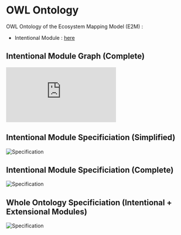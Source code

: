 OWL Ontology
==
OWL Ontology of the Ecosystem Mapping Model (E2M) :
* Intentional Module : <a href="http://hubject.net/iPlumb3r/E2M/OWL-Ontology/index-en.html">here</a>

Intentional Module Graph (Complete)
-
![Ontology](http://hubject.net/iPlumb3r/E2M/OWL-Ontology/index-en.html)

Intentional Module Specificiation (Simplified)
-
![Specification](https://github.com/iPlumb3r/EcosystemMappingModel/blob/master/images/OWL-Ontology%40E2M-i_Simplified_2020-03-04.png)


Intentional Module Specificiation (Complete)
-
![Specification](https://github.com/iPlumb3r/EcosystemMappingModel/blob/master/images/OWL-Ontology%40E2M-i_2020-03-04.png)


Whole Ontology Specificiation (Intentional + Extensional Modules)
-
![Specification](https://github.com/iPlumb3r/EcosystemMappingModel/blob/master/images/OWL-Ontology%40E2M_2020-03-06.png)
